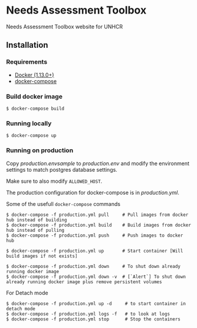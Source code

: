 # Needs Assessment Toolbox

Needs Assessment Toolbox website for UNHCR

## Installation

### Requirements

* [Docker (1.13.0+)](https://docs.docker.com/engine/installation/)
* [docker-compose](https://github.com/docker/compose/releases)

### Build docker image

```
$ docker-compose build
```

### Running locally

```
$ docker-compose up
```

### Running on production

Copy *production.envsample* to *production.env* and modify the environment settings to match postgres database settings.

Make sure to also modify `ALLOWED_HOST`.

The production configuration for docker-compose is in *production.yml*.

Some of the usefull `docker-compose` commands

```
$ docker-compose -f production.yml pull     # Pull images from docker hub instead of building
$ docker-compose -f production.yml build    # Build images from docker hub instead of pulling
$ docker-compose -f production.yml push     # Push images to docker hub

$ docker-compose -f production.yml up       # Start container [Will build images if not exists]

$ docker-compose -f production.yml down     # To shut down already running docker image
$ docker-compose -f production.yml down -v  # [`Alert`] To shut down already running docker image plus remove persistent volumes

```

For Detach mode

```
$ docker-compose -f production.yml up -d     # to start container in detach mode
$ docker-compose -f production.yml logs -f   # to look at logs
$ docker-compose -f production.yml stop      # Stop the containers
```
